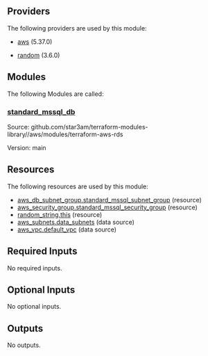 ## Providers

The following providers are used by this module:

- <a name="provider_aws"></a> [aws](#provider_aws) (5.37.0)

- <a name="provider_random"></a> [random](#provider_random) (3.6.0)

## Modules

The following Modules are called:

### <a name="module_standard_mssql_db"></a> [standard_mssql_db](#module_standard_mssql_db)

Source: github.com/star3am/terraform-modules-library//aws/modules/terraform-aws-rds

Version: main

## Resources

The following resources are used by this module:

- [aws_db_subnet_group.standard_mssql_subnet_group](https://registry.terraform.io/providers/hashicorp/aws/latest/docs/resources/db_subnet_group) (resource)
- [aws_security_group.standard_mssql_security_group](https://registry.terraform.io/providers/hashicorp/aws/latest/docs/resources/security_group) (resource)
- [random_string.this](https://registry.terraform.io/providers/hashicorp/random/latest/docs/resources/string) (resource)
- [aws_subnets.data_subnets](https://registry.terraform.io/providers/hashicorp/aws/latest/docs/data-sources/subnets) (data source)
- [aws_vpc.default_vpc](https://registry.terraform.io/providers/hashicorp/aws/latest/docs/data-sources/vpc) (data source)

## Required Inputs

No required inputs.

## Optional Inputs

No optional inputs.

## Outputs

No outputs.
